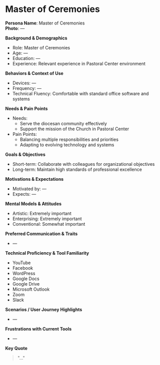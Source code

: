
# Master of Ceremonies

**Persona Name**: Master of Ceremonies  
**Photo**: —  

**Background & Demographics**  
- Role: Master of Ceremonies  
- Age: —  
- Education: —  
- Experience: Relevant experience in Pastoral Center environment  

**Behaviors & Context of Use**  
- Devices: —  
- Frequency: —  
- Technical Fluency: Comfortable with standard office software and systems  

**Needs & Pain Points**  
- Needs:  
  - Serve the diocesan community effectively  
  - Support the mission of the Church in Pastoral Center  
- Pain Points:  
  - Balancing multiple responsibilities and priorities  
  - Adapting to evolving technology and systems  

**Goals & Objectives**  
- Short-term: Collaborate with colleagues for organizational objectives  
- Long-term: Maintain high standards of professional excellence  

**Motivations & Expectations**  
- Motivated by: —  
- Expects: —  

**Mental Models & Attitudes**  
- Artistic: Extremely important  
- Enterprising: Extremely important  
- Conventional: Somewhat important  

**Preferred Communication & Traits**  
- —  

**Technical Proficiency & Tool Familiarity**  
- YouTube  
- Facebook  
- WordPress  
- Google Docs  
- Google Drive  
- Microsoft Outlook  
- Zoom  
- Slack  

**Scenarios / User Journey Highlights**  
- —  

**Frustrations with Current Tools**  
- —  

**Key Quote**  
> "…"  